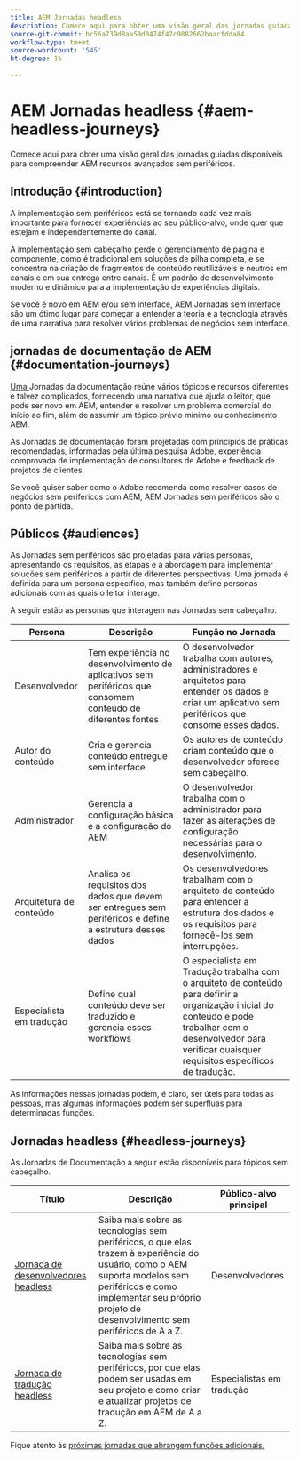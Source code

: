 ```yaml
---
title: AEM Jornadas headless
description: Comece aqui para obter uma visão geral das jornadas guiadas disponíveis para compreender AEM recursos avançados sem periféricos.
source-git-commit: bc56a739d8aa59d8474f47c9882662baacfdda84
workflow-type: tm+mt
source-wordcount: '545'
ht-degree: 1%

---
```


# AEM Jornadas headless {#aem-headless-journeys}

Comece aqui para obter uma visão geral das jornadas guiadas disponíveis para compreender AEM recursos avançados sem periféricos.

## Introdução {#introduction}

A implementação sem periféricos está se tornando cada vez mais importante para fornecer experiências ao seu público-alvo, onde quer que estejam e independentemente do canal.

A implementação sem cabeçalho perde o gerenciamento de página e componente, como é tradicional em soluções de pilha completa, e se concentra na criação de fragmentos de conteúdo reutilizáveis e neutros em canais e em sua entrega entre canais. É um padrão de desenvolvimento moderno e dinâmico para a implementação de experiências digitais.

Se você é novo em AEM e/ou sem interface, AEM Jornadas sem interface são um ótimo lugar para começar a entender a teoria e a tecnologia através de uma narrativa para resolver vários problemas de negócios sem interface.

## jornadas de documentação de AEM {#documentation-journeys}

[Uma ](/help/journey-documentation/home.md) Jornadas da documentação reúne vários tópicos e recursos diferentes e talvez complicados, fornecendo uma narrativa que ajuda o leitor, que pode ser novo em AEM, entender e resolver um problema comercial do início ao fim, além de assumir um tópico prévio mínimo ou conhecimento AEM.

As Jornadas de documentação foram projetadas com princípios de práticas recomendadas, informadas pela última pesquisa Adobe, experiência comprovada de implementação de consultores de Adobe e feedback de projetos de clientes.

Se você quiser saber como o Adobe recomenda como resolver casos de negócios sem periféricos com AEM, AEM Jornadas sem periféricos são o ponto de partida.

## Públicos {#audiences}

As Jornadas sem periféricos são projetadas para várias personas, apresentando os requisitos, as etapas e a abordagem para implementar soluções sem periféricos a partir de diferentes perspectivas. Uma jornada é definida para um persona específico, mas também define personas adicionais com as quais o leitor interage.

A seguir estão as personas que interagem nas Jornadas sem cabeçalho.

| Persona | Descrição | Função no Jornada |
|---|---|---|
| Desenvolvedor | Tem experiência no desenvolvimento de aplicativos sem periféricos que consomem conteúdo de diferentes fontes | O desenvolvedor trabalha com autores, administradores e arquitetos para entender os dados e criar um aplicativo sem periféricos que consome esses dados. |
| Autor do conteúdo | Cria e gerencia conteúdo entregue sem interface | Os autores de conteúdo criam conteúdo que o desenvolvedor oferece sem cabeçalho. |
| Administrador | Gerencia a configuração básica e a configuração do AEM | O desenvolvedor trabalha com o administrador para fazer as alterações de configuração necessárias para o desenvolvimento. |
| Arquitetura de conteúdo | Analisa os requisitos dos dados que devem ser entregues sem periféricos e define a estrutura desses dados | Os desenvolvedores trabalham com o arquiteto de conteúdo para entender a estrutura dos dados e os requisitos para fornecê-los sem interrupções. |
| Especialista em tradução | Define qual conteúdo deve ser traduzido e gerencia esses workflows | O especialista em Tradução trabalha com o arquiteto de conteúdo para definir a organização inicial do conteúdo e pode trabalhar com o desenvolvedor para verificar quaisquer requisitos específicos de tradução. |

As informações nessas jornadas podem, é claro, ser úteis para todas as pessoas, mas algumas informações podem ser supérfluas para determinadas funções.

## Jornadas headless {#headless-journeys}

As Jornadas de Documentação a seguir estão disponíveis para tópicos sem cabeçalho.

| Título | Descrição | Público-alvo principal |
|---|---|---|
| [Jornada de desenvolvedores headless](/help/journey-headless/developer/overview.md) | Saiba mais sobre as tecnologias sem periféricos, o que elas trazem à experiência do usuário, como o AEM suporta modelos sem periféricos e como implementar seu próprio projeto de desenvolvimento sem periféricos de A a Z. | Desenvolvedores |
| [Jornada de tradução headless](/help/journey-headless/translation/overview.md) | Saiba mais sobre as tecnologias sem periféricos, por que elas podem ser usadas em seu projeto e como criar e atualizar projetos de tradução em AEM de A a Z. | Especialistas em tradução |

Fique atento às [próximas jornadas que abrangem funções adicionais.](/help/journey-documentation/home.md#journeys)
